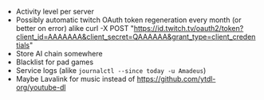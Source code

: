 - Activity level per server
- Possibly automatic twitch OAuth token regeneration every month (or better on error)
    alike curl -X POST "https://id.twitch.tv/oauth2/token?client_id=AAAAAAA&client_secret=QAAAAAA&grant_type=client_credentials"
- Store AI chain somewhere
- Blacklist for pad games
- Service logs (alike `journalctl --since today -u Amadeus`)
- Maybe Lavalink for music instead of https://github.com/ytdl-org/youtube-dl
